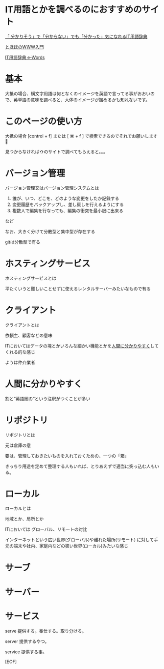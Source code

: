 # IT用語とかを調べるのにおすすめのサイト
[ 「 分かりそう」で「分からない」でも「分かった」気になれるIT用語辞典](https://wa3.i-3-i.info/index.html)

[とほほのWWW入門](https://www.tohoho-web.com/www-f.htm)

[IT用語辞典 e-Words](https://e-words.jp/)

# 基本

大抵の場合、横文字用語は何となくのイメージを英語で言ってる事がおおいので、英単語の意味を調べると、大体のイメージが掴めるかも知れないです。

# このページの使い方

大抵の場合 [control + f] または [ ⌘ + f ] で検索できるのでそれでお願いします🙇

見つからなければ⇧のサイトで調べてもらえると。。。

# バージョン管理
バージョン管理又はバージョン管理システムとは

1. 誰が、いつ、どこを、どのような変更をしたか記録する
1. 変更履歴をバックアップし、差し戻しを行えるようにする
1. 複数人で編集を行なっても、編集の衝突を最小限に出来る

など

なお、大きく分けて分散型と集中型が存在する

gitは分散型で有る

# ホスティングサービス
ホスティングサービスとは

平たくいうと難しいことせずに使えるレンタルサーバーみたいなもので有る

# クライアント
クライアントとは

依頼主、顧客などの意味

ITにおいてはデータの塊とかいろんな細かい機能とかを[人間に分かりやすく](#人間に分かりやすく)してくれる的な感じ

ようは仲介業者

# 人間に分かりやすく

割と“英語圏の“という注釈がつくことが多い

# リポジトリ

リポジトリとは

元は倉庫の意

要は、管理しておきたいものを入れておくための、一つの「箱」

きっちり用途を定めて整理する人もいれば、とりあえずで適当に突っ込む人もいる。

# ローカル

ローカルとは

地域とか、局所とか

ITにおいては グローバル、リモートの対比

インターネットという広い世界(グローバル)や離れた場所(リモート)
に対して手元の端末や社内、家庭内などの狭い世界(ローカル)みたいな感じ

# サーブ
# サーバー
# サービス
serve 提供する。奉仕する。取り分ける。

server 提供するやつ。

service 提供する事。


[EOF]